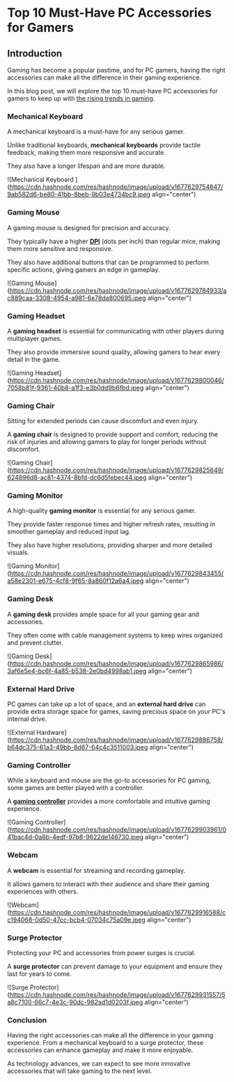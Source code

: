 # Top 10 Must-Have PC Accessories for Gamers

## Introduction

Gaming has become a popular pastime, and for PC gamers, having the right accessories can make all the difference in their gaming experience.

In this blog post, we will explore the top 10 must-have PC accessories for gamers to keep up with [the rising trends in gaming](https://wetechies.hashnode.dev/the-latest-trends-in-esports-a-deep-dive-into-competitive-gaming).

### Mechanical Keyboard

A mechanical keyboard is a must-have for any serious gamer.

Unlike traditional keyboards, **mechanical keyboards** provide tactile feedback, making them more responsive and accurate.

They also have a longer lifespan and are more durable.

![Mechanical Keyboard ](https://cdn.hashnode.com/res/hashnode/image/upload/v1677629754847/9ab582d6-be80-41bb-8beb-9b03e4734bc9.jpeg align="center")

### Gaming Mouse

A gaming mouse is designed for precision and accuracy.

They typically have a higher [**DPI**](https://en.wikipedia.org/wiki/Dots_per_inch) (dots per inch) than regular mice, making them more sensitive and responsive.

They also have additional buttons that can be programmed to perform specific actions, giving gamers an edge in gameplay.

![Gaming Mouse](https://cdn.hashnode.com/res/hashnode/image/upload/v1677629784933/ac889caa-3308-4954-a981-6e78da800695.jpeg align="center")

### Gaming Headset

A **gaming headset** is essential for communicating with other players during multiplayer games.

They also provide immersive sound quality, allowing gamers to hear every detail in the game.

![Gaming Headset](https://cdn.hashnode.com/res/hashnode/image/upload/v1677629800046/7058b81f-9361-40b8-a1f3-e3b0dd9b6fbd.jpeg align="center")

### Gaming Chair

Sitting for extended periods can cause discomfort and even injury.

A **gaming chair** is designed to provide support and comfort, reducing the risk of injuries and allowing gamers to play for longer periods without discomfort.

![Gaming Chair](https://cdn.hashnode.com/res/hashnode/image/upload/v1677629825649/624896d8-ac81-4374-8bfd-dc6d5febec44.jpeg align="center")

### Gaming Monitor

A high-quality **gaming monitor** is essential for any serious gamer.

They provide faster response times and higher refresh rates, resulting in smoother gameplay and reduced input lag.

They also have higher resolutions, providing sharper and more detailed visuals.

![Gaming Monitor](https://cdn.hashnode.com/res/hashnode/image/upload/v1677629843455/a58e2301-e675-4cf8-9f65-8a860f12a6a4.jpeg align="center")

### Gaming Desk

A **gaming desk** provides ample space for all your gaming gear and accessories.

They often come with cable management systems to keep wires organized and prevent clutter.

![Gaming Desk](https://cdn.hashnode.com/res/hashnode/image/upload/v1677629865986/3af6e5e4-bc6f-4a85-b538-2e0bd4998ab1.jpeg align="center")

### External Hard Drive

PC games can take up a lot of space, and an **external hard drive** can provide extra storage space for games, saving precious space on your PC's internal drive.

![External Hardware](https://cdn.hashnode.com/res/hashnode/image/upload/v1677629886758/b64dc375-61a3-49bb-8d67-64c4c3511003.jpeg align="center")

### Gaming Controller

While a keyboard and mouse are the go-to accessories for PC gaming, some games are better played with a controller.

A [**gaming controller**](https://en.wikipedia.org/wiki/Game_controller) provides a more comfortable and intuitive gaming experience.

![Gaming Controller](https://cdn.hashnode.com/res/hashnode/image/upload/v1677629903961/041bac4d-0a8b-4edf-97b8-9622de146730.jpeg align="center")

### Webcam

A **webcam** is essential for streaming and recording gameplay.

It allows gamers to interact with their audience and share their gaming experiences with others.

![Webcam](https://cdn.hashnode.com/res/hashnode/image/upload/v1677629916588/cc194068-0d50-47cc-bcb4-07034c75a09e.jpeg align="center")

### Surge Protector

Protecting your PC and accessories from power surges is crucial.

A **surge protector** can prevent damage to your equipment and ensure they last for years to come.

![Surge Protector](https://cdn.hashnode.com/res/hashnode/image/upload/v1677629931557/5a8c7100-66c7-4e3c-90dc-982ad1d0203f.jpeg align="center")

### Conclusion

Having the right accessories can make all the difference in your gaming experience. From a mechanical keyboard to a surge protector, these accessories can enhance gameplay and make it more enjoyable.

As technology advances, we can expect to see more innovative accessories that will take gaming to the next level.